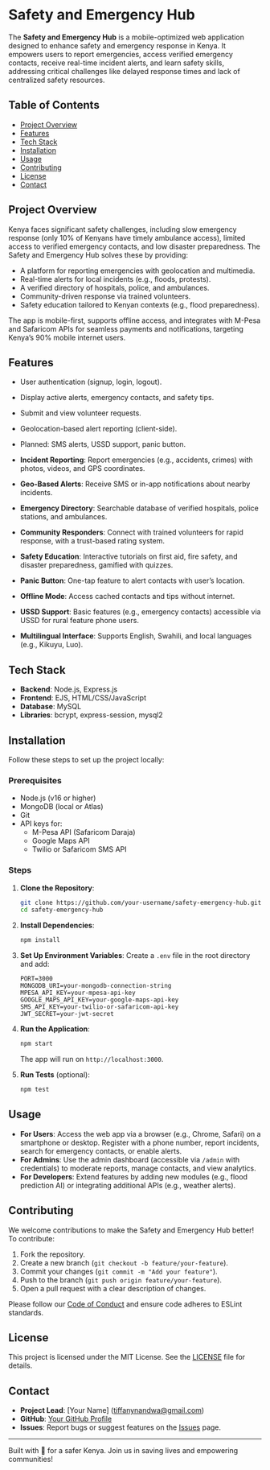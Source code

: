 # Safety and Emergency Hub

The **Safety and Emergency Hub** is a mobile-optimized web application designed to enhance safety and emergency response in Kenya. It empowers users to report emergencies, access verified emergency contacts, receive real-time incident alerts, and learn safety skills, addressing critical challenges like delayed response times and lack of centralized safety resources.

## Table of Contents

- [Project Overview](#project-overview)
- [Features](#features)
- [Tech Stack](#tech-stack)
- [Installation](#installation)
- [Usage](#usage)
- [Contributing](#contributing)
- [License](#license)
- [Contact](#contact)

## Project Overview

Kenya faces significant safety challenges, including slow emergency response (only 10% of Kenyans have timely ambulance access), limited access to verified emergency contacts, and low disaster preparedness. The Safety and Emergency Hub solves these by providing:

- A platform for reporting emergencies with geolocation and multimedia.
- Real-time alerts for local incidents (e.g., floods, protests).
- A verified directory of hospitals, police, and ambulances.
- Community-driven response via trained volunteers.
- Safety education tailored to Kenyan contexts (e.g., flood preparedness).

The app is mobile-first, supports offline access, and integrates with M-Pesa and Safaricom APIs for seamless payments and notifications, targeting Kenya’s 90% mobile internet users.

## Features

- User authentication (signup, login, logout).
- Display active alerts, emergency contacts, and safety tips.
- Submit and view volunteer requests.
- Geolocation-based alert reporting (client-side).
- Planned: SMS alerts, USSD support, panic button.

- **Incident Reporting**: Report emergencies (e.g., accidents, crimes) with photos, videos, and GPS coordinates.
- **Geo-Based Alerts**: Receive SMS or in-app notifications about nearby incidents.
- **Emergency Directory**: Searchable database of verified hospitals, police stations, and ambulances.
- **Community Responders**: Connect with trained volunteers for rapid response, with a trust-based rating system.
- **Safety Education**: Interactive tutorials on first aid, fire safety, and disaster preparedness, gamified with quizzes.
- **Panic Button**: One-tap feature to alert contacts with user’s location.
- **Offline Mode**: Access cached contacts and tips without internet.
- **USSD Support**: Basic features (e.g., emergency contacts) accessible via USSD for rural feature phone users.
- **Multilingual Interface**: Supports English, Swahili, and local languages (e.g., Kikuyu, Luo).

## Tech Stack

- **Backend**: Node.js, Express.js
- **Frontend**: EJS, HTML/CSS/JavaScript
- **Database**: MySQL
- **Libraries**: bcrypt, express-session, mysql2

## Installation

Follow these steps to set up the project locally:

### Prerequisites

- Node.js (v16 or higher)
- MongoDB (local or Atlas)
- Git
- API keys for:
  - M-Pesa API (Safaricom Daraja)
  - Google Maps API
  - Twilio or Safaricom SMS API

### Steps

1. **Clone the Repository**:

   ```bash
   git clone https://github.com/your-username/safety-emergency-hub.git
   cd safety-emergency-hub
   ```

2. **Install Dependencies**:

   ```bash
   npm install
   ```

3. **Set Up Environment Variables**:
   Create a `.env` file in the root directory and add:

   ```
   PORT=3000
   MONGODB_URI=your-mongodb-connection-string
   MPESA_API_KEY=your-mpesa-api-key
   GOOGLE_MAPS_API_KEY=your-google-maps-api-key
   SMS_API_KEY=your-twilio-or-safaricom-api-key
   JWT_SECRET=your-jwt-secret
   ```

4. **Run the Application**:

   ```bash
   npm start
   ```

   The app will run on `http://localhost:3000`.

5. **Run Tests** (optional):
   ```bash
   npm test
   ```

## Usage

- **For Users**: Access the web app via a browser (e.g., Chrome, Safari) on a smartphone or desktop. Register with a phone number, report incidents, search for emergency contacts, or enable alerts.
- **For Admins**: Use the admin dashboard (accessible via `/admin` with credentials) to moderate reports, manage contacts, and view analytics.
- **For Developers**: Extend features by adding new modules (e.g., flood prediction AI) or integrating additional APIs (e.g., weather alerts).

## Contributing

We welcome contributions to make the Safety and Emergency Hub better! To contribute:

1. Fork the repository.
2. Create a new branch (`git checkout -b feature/your-feature`).
3. Commit your changes (`git commit -m "Add your feature"`).
4. Push to the branch (`git push origin feature/your-feature`).
5. Open a pull request with a clear description of changes.

Please follow our [Code of Conduct](CODE_OF_CONDUCT.md) and ensure code adheres to ESLint standards.

## License

This project is licensed under the MIT License. See the [LICENSE](LICENSE) file for details.

## Contact

- **Project Lead**: [Your Name] (tiffanynandwa@gmail.com)
- **GitHub**: [Your GitHub Profile](https://github.com/your-username)
- **Issues**: Report bugs or suggest features on the [Issues](https://github.com/your-username/safety-emergency-hub/issues) page.

---

Built with 💙 for a safer Kenya. Join us in saving lives and empowering communities!
